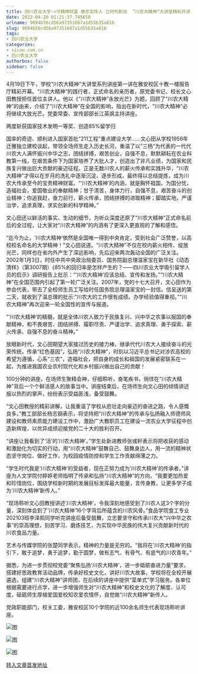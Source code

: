 ```yaml
---
title: 四川农业大学->守精神财富 做忠实传人 立时代新功  “川农大精神”大讲堂精彩开讲 | sicau.com.cn
date: 2022-04-20 01:21:37.745658
urlname: 9094b56cd56a97351687a1d55b35a81b
slug: 9094b56cd56a97351687a1d55b35a81b
tags: 
- 四川农业大学
categories:
- sicau.com.cn
- 四川农业大学
authorbox: false
sidebar: false
---
```

4月19日下午，学校“川农大精神”大讲堂系列讲座第一讲在雅安校区十教一楼报告厅精彩开幕。“川农大精神”的践行者，正式命名的亲历者，原党委书记、校长文心田教授担任首位主讲人。他以《“川农大精神”永放光芒》为题，回顾了“川农大精神”的由来，介绍了“川农大精神”在全国的影响，指出在新时代，“川农大精神”必将继续大放光芒。党委常委、宣传部部长江英飒主持讲座。

两度斩获国家技术发明一等奖、创造85%留学归
<!--more-->
国率的奇迹、顺利进入国家首批“211工程”重点建设大学……文心田从学校1956年迁雅独立建校谈起，带领全场师生走入历史长河，重温了以“三杨”为代表的一代代川农大人满怀振兴中华之志，团结拼搏，艰苦创业，自强不息，默默耕耘在农业科教第一线，在艰苦条件下为国家培养了大批人才，创造出了非凡业绩，为国家和民族复兴做出巨大贡献的豪迈征程。正是无数川农人的薪火传承和实践升华，“川农大精神”才得以在岁月的洗礼中逐渐沉淀、逐步形成，最终得以总结提炼，成为川农大传承至今的宝贵精神财富。“‘川农大精神’的内涵，就是胸怀祖国，为国分忧，造福社会，爱国敬业的奉献精神；甘于清苦，身体力行，自强不息，艰苦奋斗的创业精神；你追我赶，奋力前行，薪火传承，团结拼搏的进取精神；脚踏实地，严谨治学，追求真理，求实创新的科学精神。”

文心田还以鲜活的事实、生动的细节，为听众深度还原了“川农大精神”正式命名前后的全过程，让大家对“川农大精神”的内涵有了更深入更直观的了解和感悟。

“迄今为止，‘川农大精神’依然是全国唯一得到中央肯定，受到社会广泛赞誉，以高校校名命名的大学精神！”文心田说道。“川农大精神”不仅在校内薪火相传、绽放光芒，同样也在省内外产生了深远影响，先后迎来两次轰动全国的广泛关注。2002年1月3日，时任中共中央政治局委员、国务院副总理温家宝在新华社《动态清样》（第3007期）《85%的回归率是怎样产生的？——四川农业大学吸引留学人员的启示》调研报告上批示：“‘川农大精神’应该总结、宣传和发扬。”“川农大精神”在全国范围内引起了第一轮广泛关注。2007年，党的十七大召开，文心田作为参会代表，带去了全校师生员工写给时任国务院总理温家宝的一封信。信呈送的第二天，就收到了温总理的批示:“川农大的工作很有成绩。办学经验值得重视。”“川农大精神”再次迎来一轮全国性的宣传与报道。

“‘川农大精神’的精髓，就是全体川农人致力于民族复兴、兴中华之农事以报国的奉献精神，和不畏艰苦、团结拼搏、履职尽责、严谨治学、追求真理、勇于探索、薪火传承、自强不息的奋斗精神。”

放眼新时代，文心田期望大家接过历史的接力棒，继承代代川农大人接续奋斗的光荣传统，传承“红色基因”，弘扬“川农大精神”，时刻以习近平总书记对涉农高校的希望为遵循，心系“三农”，造福社会，把自身的成长和祖国的发展紧密联系在一起，为推进我国农业农村现代化和乡村振兴做出自己的贡献！

100分钟的讲座，在场师生聚精会神，仔细聆听，奋笔疾书，徜徉在“川农大精神”背后一个个鲜活感人的故事当中。讲座结束后，在场师生向文心田的倾情讲述报以热烈的掌声，纷纷表示受益匪浅，备受鼓舞。

“文心田教授的精彩讲解，让我重温了学校从悲壮走向豪迈的奋进之路，令人感慨良多。”教工部部长杨志钢表示，将坚持把“川农大精神”的传承与弘扬融入师德师风建设和教师素质能力建设工作中，激励广大教职员工在建设一流农业大学征程中创造新辉煌，以优异成绩迎接党的二十大的胜利召开。

“讲座让我看到了‘活’的‘川农大精神’。”学生处新进教师张彧轩表示将把收获的感动和激励化为切实的行动，用“川农大精神”鼓舞自己、鼓舞身边人，用一流的精神状态坚守岗位、做好工作，为校园疫情防控和学生工作贡献绵薄之力。

“学生时代我是‘川农大精神’的受益者，现在正努力成为‘川农大精神’的传承者。”讲座为人文学院付婷婷老师指明了传承和弘扬“川农大精神”的方向，“我要更加热爱和珍惜岗位，围绕学校新时期的发展目标发挥最大能量，言传身教，让更多学子成为‘川农大精神’新传人。”

“现场聆听文心田教授讲述‘川农大精神’，令我深刻地感受到了川农人这3个字的分量，深刻体会到了‘川农大精神’16个字背后所蕴含的川农风骨。”食品学院食工专业202103班李泽熙同学听完讲座后备受鼓舞，立志要坚守和传承川农大“兴中华之农事”的崇高理想，刻苦学习、磨炼技艺，为实现中华民族的伟大复兴贡献新时代的川农食品力量。

艺术与传媒学院的张楚同学表示，精神的力量是无穷的。“我将在‘川农大精神’的指引下，敢于追梦，勇于追梦，勤于圆梦，做有志气、有骨气、有底气的川农青年。”

据悉，为进一步贯彻校党委“聚焦弘扬‘川农大精神’，进一步砥砺奋进力量”要求，搭建好思政教育活动品牌，传承好校史文化，讲好川农大故事，学校将在全校开展遴选，组建“川农大精神”讲师团，在后续的讲座中提供“菜单式”学习服务。各单位根据需要进行点学，进一步增强师生对“川农大精神”和校史文化的了解度、认可度，砥砺师生厚植爱国爱校知农爱农情怀，自觉做“川农大精神”新传人。

党政职能部门，校关工委，雅安校区10个学院的近100余名师生代表现场聆听讲座。

![图](https://news.sicau.edu.cn/__local/C/9A/D0/7C8B0FD6CB5834B605D978448CC_0122B87A_110CF.jpg)

![图](https://news.sicau.edu.cn/__local/F/41/9B/2F59A6B54C1D668ABE2CA2A969E_061FE01B_1435C.jpg)

![图](https://news.sicau.edu.cn/__local/8/D6/1D/2A276AF1B899ED985FFD788ED12_47AF2DE0_17300.jpg)

[转入文章首发地址](https://news.sicau.edu.cn/info/1135/67404.htm)